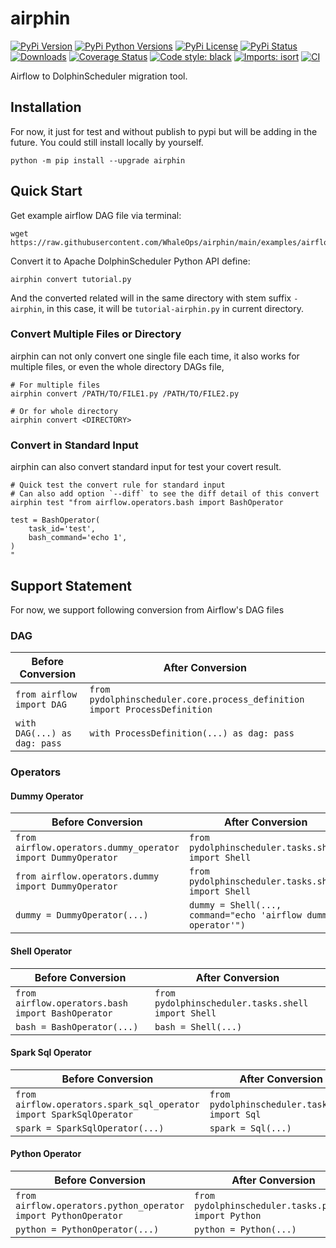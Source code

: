 # airphin

[![PyPi Version](https://img.shields.io/pypi/v/airphin.svg?style=flat-square&logo=PyPi)](https://pypi.org/project/airphin/)
[![PyPi Python Versions](https://img.shields.io/pypi/pyversions/airphin.svg?style=flat-square&logo=python)](https://pypi.org/project/airphin/)
[![PyPi License](https://img.shields.io/:license-Apache%202-blue.svg?style=flat-square)](https://raw.githubusercontent.com/WhaleOps/airphin/main/LICENSE)
[![PyPi Status](https://img.shields.io/pypi/status/airphin.svg?style=flat-square)](https://pypi.org/project/airphin/)
[![Downloads](https://pepy.tech/badge/airphin/month)](https://pepy.tech/project/airphin)
[![Coverage Status](https://img.shields.io/codecov/c/github/WhaleOps/airphin/main.svg?style=flat-square)](https://codecov.io/github/WhaleOps/airphin?branch=main)
[![Code style: black](https://img.shields.io/badge/code%20style-black-000000.svg?style=flat-square)](https://github.com/psf/black)
[![Imports: isort](https://img.shields.io/badge/%20imports-isort-%231674b1?style=flat-square&labelColor=ef8336)](https://pycqa.github.io/isort)
[![CI](https://github.com/WhaleOps/airphin/actions/workflows/ci.yaml/badge.svg)](https://github.com/WhaleOps/airphin/actions/workflows/ci.yaml)

Airflow to DolphinScheduler migration tool.

## Installation

For now, it just for test and without publish to pypi but will be adding in the future.
You could still install locally by yourself.

```shell
python -m pip install --upgrade airphin
```

## Quick Start

Get example airflow DAG file via terminal:

```shell
wget https://raw.githubusercontent.com/WhaleOps/airphin/main/examples/airflow/tutorial.py
```

Convert it to Apache DolphinScheduler Python API define:

```shell
airphin convert tutorial.py
```

And the converted related will in the same directory with stem suffix `-airphin`, in this case, it will be `tutorial-airphin.py`
in current directory.

### Convert Multiple Files or Directory

airphin can not only convert one single file each time, it also works for multiple files, or even the whole directory DAGs file,

```shell
# For multiple files
airphin convert /PATH/TO/FILE1.py /PATH/TO/FILE2.py

# Or for whole directory
airphin convert <DIRECTORY>
```

### Convert in Standard Input

airphin can also convert standard input for test your covert result.

```shell
# Quick test the convert rule for standard input
# Can also add option `--diff` to see the diff detail of this convert
airphin test "from airflow.operators.bash import BashOperator

test = BashOperator(
    task_id='test',
    bash_command='echo 1',
)
"
```

## Support Statement

For now, we support following conversion from Airflow's DAG files

### DAG

| Before Conversion | After Conversion |
| ----- | ----- |
| `from airflow import DAG` | `from pydolphinscheduler.core.process_definition import ProcessDefinition` |
| `with DAG(...) as dag: pass` | `with ProcessDefinition(...) as dag: pass` |

### Operators

#### Dummy Operator

| Before Conversion | After Conversion |
| ----- | ----- |
| `from airflow.operators.dummy_operator import DummyOperator` | `from pydolphinscheduler.tasks.shell import Shell` |
| `from airflow.operators.dummy import DummyOperator` | `from pydolphinscheduler.tasks.shell import Shell` |
| `dummy = DummyOperator(...)` | `dummy = Shell(..., command="echo 'airflow dummy operator'")` |

#### Shell Operator

| Before Conversion | After Conversion |
| ----- | ----- |
| `from airflow.operators.bash import BashOperator` | `from pydolphinscheduler.tasks.shell import Shell` |
| `bash = BashOperator(...)` | `bash = Shell(...)` |

#### Spark Sql Operator

| Before Conversion | After Conversion |
| ----- | ----- |
| `from airflow.operators.spark_sql_operator import SparkSqlOperator` | `from pydolphinscheduler.tasks.sql import Sql` |
| `spark = SparkSqlOperator(...)` | `spark = Sql(...)` |

#### Python Operator

| Before Conversion                                              | After Conversion                                     |
|----------------------------------------------------------------|------------------------------------------------------|
| `from airflow.operators.python_operator import PythonOperator` | `from pydolphinscheduler.tasks.python import Python` |
| `python = PythonOperator(...)`                                 | `python = Python(...)`                               |
